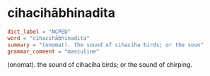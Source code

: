 # cihacihābhinadita

``` toml
dict_label = "NCPED"
word = "cihacihābhinadita"
summary = "(onomat). the sound of cihaciha birds; or the soun"
grammar_comment = "masculine"
```

(onomat). the sound of cihaciha birds; or the sound of chirping.

